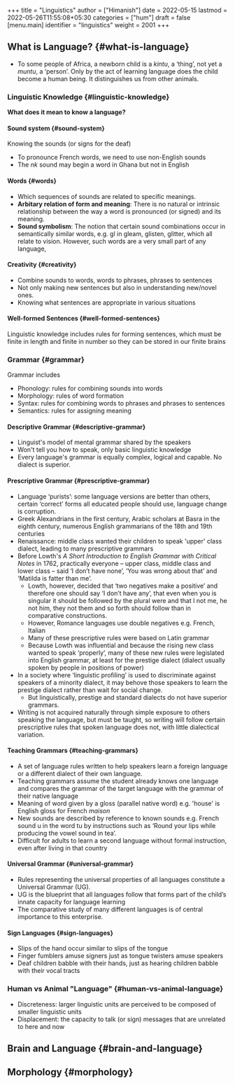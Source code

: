 +++
title = "Linguistics"
author = ["Himanish"]
date = 2022-05-15
lastmod = 2022-05-26T11:55:08+05:30
categories = ["hum"]
draft = false
[menu.main]
  identifier = "linguistics"
  weight = 2001
+++

## What is Language? {#what-is-language}

-   To some people of Africa, a newborn child is a _kintu_, a ‘thing’, not yet a _muntu_, a ‘person’. Only by the act of learning language does the child become a human being. It distinguishes us from other animals.


### Linguistic Knowledge {#linguistic-knowledge}

**What does it mean to know a language?**


#### Sound system {#sound-system}

Knowing the sounds (or signs for the deaf)

-   To pronounce French words, we need to use non-English sounds
-   The _nk_ sound may begin a word in Ghana but not in English


#### Words {#words}

-   Which sequences of sounds are related to specific meanings.
-   **Arbitary relation of form and meaning**: There is no natural or intrinsic relationship between the way a word is pronounced (or signed) and its meaning.
-   **Sound symbolism**: The notion that certain sound combinations occur in semantically similar words, e.g. gl in gleam, glisten, glitter, which all relate to vision. However, such words are a very small part of any language,


#### Creativity {#creativity}

-   Combine sounds to words, words to phrases, phrases to sentences
-   Not only making new sentences but also in understanding new/novel ones.
-   Knowing what sentences are appropriate in various situations


#### Well-formed Sentences {#well-formed-sentences}

Linguistic knowledge includes rules for forming sentences, which must be finite in length and finite in number so they can be stored in our finite brains


### Grammar {#grammar}

Grammar includes

-   Phonology: rules for combining sounds into words
-   Morphology: rules of word formation
-   Syntax: rules for combining words to phrases and phrases to sentences
-   Semantics: rules for assigning meaning


#### Descriptive Grammar {#descriptive-grammar}

-   Linguist's model of mental grammar shared by the speakers
-   Won't tell you how to speak, only basic linguistic knowledge
-   Every language's grammar is equally complex, logical and capable. No dialect is superior.


#### Prescriptive Grammar {#prescriptive-grammar}

-   Language ‘purists’: some language versions are better than others, certain ‘correct’ forms all educated people should use, language change is corruption.
-   Greek Alexandrians in the first century, Arabic scholars at Basra in the eighth century, numerous English grammarians of the 18th and 19th centuries
-   Renaissance: middle class wanted their children to speak 'upper' class dialect, leading to many prescriptive grammars
-   Before Lowth's _A Short Introduction to English Grammar with Critical Notes_ in 1762, practically everyone – upper class, middle class and lower class – said ‘I don’t have none’, ‘You was wrong about that’ and ‘Matilda is fatter than me’.
    -   Lowth, however, decided that ‘two negatives make a positive’ and therefore one should say ‘I don’t have any’, that even when you is singular it should be followed by the plural were and that I not me, he not him, they not them and so forth should follow than in comparative constructions.
    -   However, Romance languages use double negatives e.g. French, Italian
    -   Many of these prescriptive rules were based on Latin grammar
    -   Because Lowth was influential and because the rising new class wanted to speak ‘properly’, many of these new rules were legislated into English grammar, at least for the prestige dialect (dialect usually spoken by people in positions of power)
-   In a society where ‘linguistic profiling’ is used to discriminate against speakers of a minority dialect, it may behove those speakers to learn the prestige dialect rather than wait for social change.
    -   But linguistically, prestige and standard dialects do not have superior grammars.
-   Writing is not acquired naturally through simple exposure to others speaking the language, but must be taught, so writing will follow certain prescriptive rules that spoken language does not, with little dialectical variation.


#### Teaching Grammars {#teaching-grammars}

-   A set of language rules written to help speakers learn a foreign language or a different dialect of their own language.
-   Teaching grammars assume the student already knows one language and compares the grammar of the target language with the grammar of their native language
-   Meaning of word given by a gloss (parallel native word) e.g. 'house' is English gloss for French _maison_
-   New sounds are described by reference to known sounds e.g. French sound u in the word tu by instructions such as ‘Round your lips while producing the vowel sound in tea’.
-   Difficult for adults to learn a second language without formal instruction, even after living in that country


#### Universal Grammar {#universal-grammar}

-   Rules representing the universal properties of all languages constitute a Universal Grammar (UG).
-   UG is the blueprint that all languages follow that forms part of the child’s innate capacity for language learning
-   The comparative study of many different languages is of central importance to this enterprise.


#### Sign Languages {#sign-languages}

-   Slips of the hand occur similar to slips of the tongue
-   Finger fumblers amuse signers just as tongue twisters amuse speakers
-   Deaf children babble with their hands, just as hearing children babble with their vocal tracts


### Human vs Animal "Language" {#human-vs-animal-language}

-   Discreteness: larger linguistic units are perceived to be composed of smaller linguistic units
-   Displacement: the capacity to talk (or sign) messages that are unrelated to here and now


## Brain and Language {#brain-and-language}


## Morphology {#morphology}

